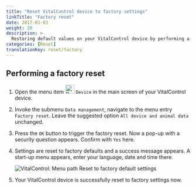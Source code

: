 ```yaml
---
title: "Reset VitalControl device to factory settings"
linkTitle: "Factory reset"
date: 2017-01-03
weight: 20
description: >
  Restoring default values on your VitalControl device by performing a factory reset.
categories: [Reset]
translationKey: reset/factory
---
```

## Performing a factory reset

1. Open the menu item <img src="/icons/device.svg" width="25" align="bottom" alt="Device" /> `Device` in the main screen of your VitalControl device.

1. Invoke the submenu `Data management`, navigate to the menu entry `Factory reset`. Leave the suggested option `All device and animal data` unchanged.

1. Press the `OK` button to trigger the factory reset. Now a pop-up with a security question appears. Confirm with `Yes` here.

1. Settings are reset to factory defaults and a success message appears. A start-up menu appears, enter your language, date and time there.

   ![VitalControl: Menu path Reset to factory default settings](../images/resetdevice.png "Reset to factory settings")

1. Your VitalControl device is successfully reset to factory settings now.
